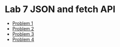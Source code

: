 # Lab 7 JSON and fetch API

* [Problem 1](calculator.js)
* [Problem 2](json_construct.html)
* [Problem 3](disp_places.html)
* [Problem 4](user_title.html)
